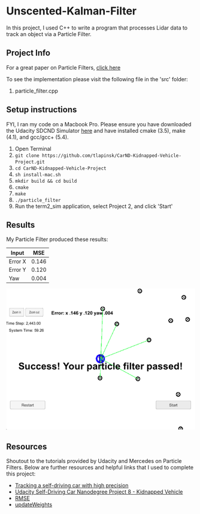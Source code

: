 # Unscented-Kalman-Filter
In this project, I used C++ to write a program that processes Lidar data to track an object via a Particle Filter. 

## Project Info
For a great paper on Particle Filters, [click here](http://robots.stanford.edu/papers/thrun.pf-in-robotics-uai02.pdf)

To see the implementation please visit the following file in the 'src' folder:

1. particle_filter.cpp

## Setup instructions
FYI, I ran my code on a Macbook Pro. Please ensure you have downloaded the Udacity SDCND Simulator [here](https://github.com/udacity/self-driving-car-sim/releases/) and have installed cmake (3.5), make (4.1), and gcc/gcc+ (5.4).

1. Open Terminal
2. `git clone https://github.com/tlapinsk/CarND-Kidnapped-Vehicle-Project.git`
3. `cd CarND-Kidnapped-Vehicle-Project`
4. `sh install-mac.sh`
5. `mkdir build && cd build`
6. `cmake`
7. `make`
8. `./particle_filter`
9. Run the term2_sim application, select Project 2, and click 'Start'

## Results
My Particle Filter produced these results:

|  Input    |    MSE   |
|  -----    |  ------- |
|  Error X  |  0.146   |
|  Error Y  |  0.120   |
|  Yaw      |  0.004   |


![Visualization](https://github.com/tlapinsk/CarND-Kidnapped-Vehicle-Project/blob/master/output/results.png?raw=true "Visualization")

## Resources
Shoutout to the tutorials provided by Udacity and Mercedes on Particle Filters. Below are further resources and helpful links that I used to complete this project:

- [Tracking a self-driving car with high precision](https://towardsdatascience.com/helping-a-self-driving-car-localize-itself-88705f419e4a)
- [Udacity Self-Driving Car Nanodegree Project 8 - Kidnapped Vehicle](http://jeremyshannon.com/2017/06/02/udacity-sdcnd-kidnapped-vehicle.html)
- [RMSE](https://discussions.udacity.com/t/rmse-is-ok-but-not-great/465374/4)
- [updateWeights](https://discussions.udacity.com/t/updateweights-equation-clarification/369534/12)